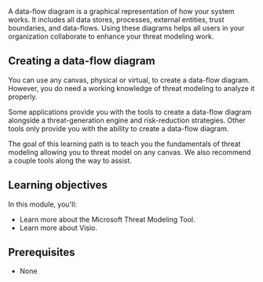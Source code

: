 A data-flow diagram is a graphical representation of how your system works. It includes all data stores, processes, external entities, trust boundaries, and data-flows. Using these diagrams helps all users in your organization collaborate to enhance your threat modeling work.

## Creating a data-flow diagram

You can use any canvas, physical or virtual, to create a data-flow diagram. However, you do need a working knowledge of threat modeling to analyze it properly.

Some applications provide you with the tools to create a data-flow diagram alongside a threat-generation engine and risk-reduction strategies. Other tools only provide you with the ability to create a data-flow diagram.

The goal of this learning path is to teach you the fundamentals of threat modeling allowing you to threat model on any canvas. We also recommend a couple tools along the way to assist.

## Learning objectives

In this module, you'll:

- Learn more about the Microsoft Threat Modeling Tool.
- Learn more about Visio.

## Prerequisites

- None
